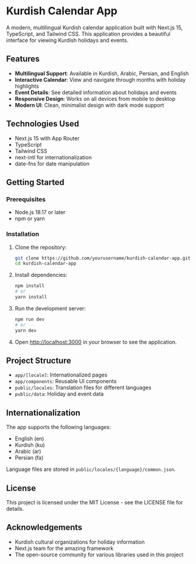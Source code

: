 # Kurdish Calendar App

A modern, multilingual Kurdish calendar application built with Next.js 15, TypeScript, and Tailwind CSS. This application provides a beautiful interface for viewing Kurdish holidays and events.

## Features

- **Multilingual Support**: Available in Kurdish, Arabic, Persian, and English
- **Interactive Calendar**: View and navigate through months with holiday highlights
- **Event Details**: See detailed information about holidays and events
- **Responsive Design**: Works on all devices from mobile to desktop
- **Modern UI**: Clean, minimalist design with dark mode support

## Technologies Used

- Next.js 15 with App Router
- TypeScript
- Tailwind CSS
- next-intl for internationalization
- date-fns for date manipulation

## Getting Started

### Prerequisites

- Node.js 18.17 or later
- npm or yarn

### Installation

1. Clone the repository:
   ```bash
   git clone https://github.com/yourusername/kurdish-calendar-app.git
   cd kurdish-calendar-app
   ```

2. Install dependencies:
   ```bash
   npm install
   # or
   yarn install
   ```

3. Run the development server:
   ```bash
   npm run dev
   # or
   yarn dev
   ```

4. Open [http://localhost:3000](http://localhost:3000) in your browser to see the application.

## Project Structure

- `app/[locale]`: Internationalized pages
- `app/components`: Reusable UI components
- `public/locales`: Translation files for different languages
- `public/data`: Holiday and event data

## Internationalization

The app supports the following languages:
- English (en)
- Kurdish (ku)
- Arabic (ar)
- Persian (fa)

Language files are stored in `public/locales/{language}/common.json`.

## License

This project is licensed under the MIT License - see the LICENSE file for details.

## Acknowledgements

- Kurdish cultural organizations for holiday information
- Next.js team for the amazing framework
- The open-source community for various libraries used in this project
